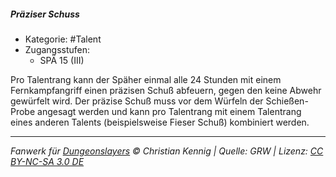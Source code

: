 <!---
Dies ist ein Fanwerk für DUNGEONSLAYERS © von Christian Kennig

Quellen:      [Dungeonslayers Grundregelwerk](https://dungeonslayers.net/download/Dungeonslayers4.pdf)
              [Talentbeschreibungen](https://www.f-space.de/ds4/tools-talentcards.html)
License:      [CC-BY-NC-SA 4.0](https://creativecommons.org/licenses/by-nc-sa/4.0/deed.de)
Richtlinien:  [Fanwerkrichtlinien](https://www.dungeonslayers.net/fanwerk-richtlinien/)
Autor:        Zauberlehrling
-->

##### Präziser Schuss

- Kategorie: #Talent
- Zugangsstufen:
  - SPÄ 15 (III)

Pro Talentrang kann der Späher einmal alle 24 Stunden mit einem Fernkampfangriff einen präzisen Schuß abfeuern, gegen den keine Abwehr gewürfelt wird. Der präzise Schuß muss vor dem Würfeln der Schießen-Probe angesagt werden und kann pro Talentrang mit einem Talentrang eines anderen Talents (beispielsweise Fieser Schuß) kombiniert werden.

---

_Fanwerk für [Dungeonslayers](https://www.dungeonslayers.net/) © Christian Kennig | Quelle: GRW | Lizenz: [CC BY-NC-SA 3.0 DE](https://creativecommons.org/licenses/by-nc-sa/3.0/de/)_
